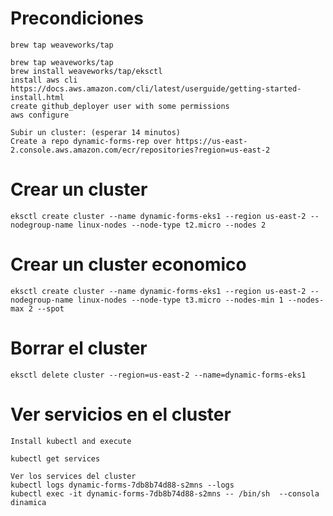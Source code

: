 # Precondiciones

    brew tap weaveworks/tap

    brew tap weaveworks/tap
    brew install weaveworks/tap/eksctl
    install aws cli https://docs.aws.amazon.com/cli/latest/userguide/getting-started-install.html
    create github_deployer user with some permissions
    aws configure

    Subir un cluster: (esperar 14 minutos)
    Create a repo dynamic-forms-rep over https://us-east-2.console.aws.amazon.com/ecr/repositories?region=us-east-2
# Crear un cluster
    eksctl create cluster --name dynamic-forms-eks1 --region us-east-2 --nodegroup-name linux-nodes --node-type t2.micro --nodes 2

# Crear un cluster economico
    eksctl create cluster --name dynamic-forms-eks1 --region us-east-2 --nodegroup-name linux-nodes --node-type t3.micro --nodes-min 1 --nodes-max 2 --spot


 # Borrar el cluster
    eksctl delete cluster --region=us-east-2 --name=dynamic-forms-eks1


# Ver servicios en el cluster
    Install kubectl and execute 
    
    kubectl get services

    Ver los services del cluster
    kubectl logs dynamic-forms-7db8b74d88-s2mns --logs
    kubectl exec -it dynamic-forms-7db8b74d88-s2mns -- /bin/sh  --consola dinamica
